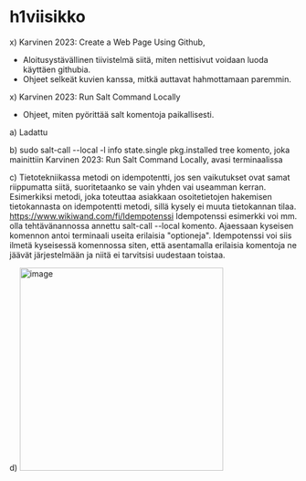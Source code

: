 # h1viisikko
x) Karvinen 2023: Create a Web Page Using Github,
- Aloitusystävällinen tiivistelmä siitä, miten nettisivut voidaan luoda käyttäen githubia.
- Ohjeet selkeät kuvien kanssa, mitkä auttavat hahmottamaan paremmin.

x) Karvinen 2023: Run Salt Command Locally
- Ohjeet, miten pyörittää salt komentoja paikallisesti.

a) Ladattu

b)  sudo salt-call --local -l info state.single pkg.installed tree komento, joka mainittiin Karvinen 2023: Run Salt Command Locally, avasi terminaalissa 

c) Tietotekniikassa metodi on idempotentti, jos sen vaikutukset ovat samat riippumatta siitä, suoritetaanko se vain yhden vai useamman kerran. Esimerkiksi metodi, joka toteuttaa asiakkaan osoitetietojen hakemisen tietokannasta on idempotentti metodi, sillä kysely ei muuta tietokannan tilaa. https://www.wikiwand.com/fi/Idempotenssi Idempotenssi esimerkki voi mm. olla tehtävänannossa annettu salt-call --local komento. Ajaessaan kyseisen komennon antoi terminaali useita erilaisia "optioneja". Idempotenssi voi siis ilmetä kyseisessä komennossa siten, että asentamalla erilaisia komentoja ne jäävät järjestelmään ja niitä ei tarvitsisi uudestaan toistaa. 

d) <img width="356" alt="image" src="https://github.com/oskarihakamies/h1viisikko/assets/132085910/ffb90245-d8ca-496e-9eaf-569352f27a7b">

